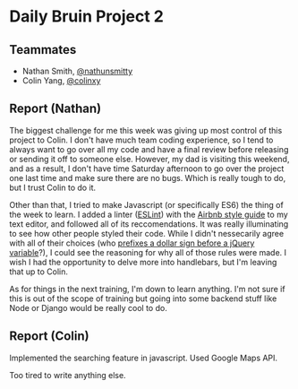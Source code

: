 # Daily Bruin Project 2

## Teammates

 - Nathan Smith, [@nathunsmitty](https://github.com/nathunsmitty)
 - Colin Yang,   [@colinxy](https://github.com/colinxy)

## Report (Nathan)

The biggest challenge for me this week was giving up most control of this project to Colin. I don't have much team coding experience, so I tend to always want to go over all my code and have a final review before releasing or sending it off to someone else. However, my dad is visiting this weekend, and as a result, I don't have time Saturday afternoon to go over the project one last time and make sure there are no bugs. Which is really tough to do, but I trust Colin to do it.

Other than that, I tried to make Javascript (or specifically ES6) the thing of the week to learn. I added a linter ([ESLint](http://eslint.org)) with the [Airbnb style guide](https://github.com/airbnb/javascript) to my text editor, and followed all of its reccomendations. It was really illuminating to see how other people styled their code. While I didn't nessecarily agree with all of their choices (who [prefixes a dollar sign before a jQuery variable](https://github.com/airbnb/javascript#jquery--dollar-prefix)?), I could see the reasoning for why all of those rules were made. I wish I had the opportunity to delve more into handlebars, but I'm leaving that up to Colin.

As for things in the next training, I'm down to learn anything. I'm not sure if this is out of the scope of training but going into some backend stuff like Node or Django would be really cool to do.


## Report (Colin)

Implemented the searching feature in javascript. Used Google Maps API.

Too tired to write anything else.
